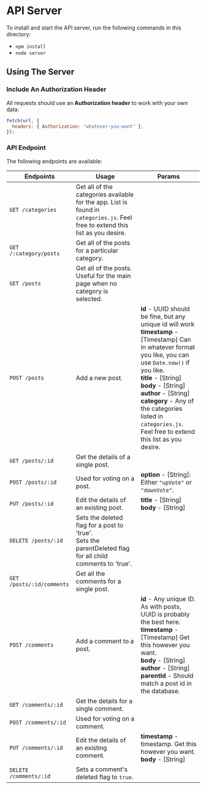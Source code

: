 # API Server

To install and start the API server, run the following commands in this directory:

- `npm install`
- `node server`

## Using The Server

### Include An Authorization Header

All requests should use an **Authorization header** to work with your own data:

```js
fetch(url, {
  headers: { Authorization: "whatever-you-want" },
});
```

### API Endpoint

The following endpoints are available:

| Endpoints                 | Usage                                                                                                                           | Params                                                                                                                                                                                                                                                                                                                                                            |
| ------------------------- | ------------------------------------------------------------------------------------------------------------------------------- | ----------------------------------------------------------------------------------------------------------------------------------------------------------------------------------------------------------------------------------------------------------------------------------------------------------------------------------------------------------------- |
| `GET /categories`         | Get all of the categories available for the app. List is found in `categories.js`. Feel free to extend this list as you desire. |                                                                                                                                                                                                                                                                                                                                                                   |
| `GET /:category/posts`    | Get all of the posts for a particular category.                                                                                 |                                                                                                                                                                                                                                                                                                                                                                   |
| `GET /posts`              | Get all of the posts. Useful for the main page when no category is selected.                                                    |                                                                                                                                                                                                                                                                                                                                                                   |
| `POST /posts`             | Add a new post.                                                                                                                 | **id** - UUID should be fine, but any unique id will work <br> **timestamp** - [Timestamp] Can in whatever format you like, you can use `Date.now()` if you like. <br> **title** - [String] <br> **body** - [String] <br> **author** - [String] <br> **category** - Any of the categories listed in `categories.js`. Feel free to extend this list as you desire. |
| `GET /posts/:id`          | Get the details of a single post.                                                                                               |                                                                                                                                                                                                                                                                                                                                                                   |
| `POST /posts/:id`         | Used for voting on a post.                                                                                                      | **option** - [String]: Either `"upVote"` or `"downVote"`.                                                                                                                                                                                                                                                                                                         |
| `PUT /posts/:id`          | Edit the details of an existing post.                                                                                           | **title** - [String] <br> **body** - [String]                                                                                                                                                                                                                                                                                                                     |
| `DELETE /posts/:id`       | Sets the deleted flag for a post to 'true'. <br> Sets the parentDeleted flag for all child comments to 'true'.                  |                                                                                                                                                                                                                                                                                                                                                                   |
| `GET /posts/:id/comments` | Get all the comments for a single post.                                                                                         |                                                                                                                                                                                                                                                                                                                                                                   |
| `POST /comments`          | Add a comment to a post.                                                                                                        | **id** - Any unique ID. As with posts, UUID is probably the best here. <br> **timestamp** - [Timestamp] Get this however you want. <br> **body** - [String] <br> **author** - [String] <br> **parentId** - Should match a post id in the database.                                                                                                                |
| `GET /comments/:id`       | Get the details for a single comment.                                                                                           |                                                                                                                                                                                                                                                                                                                                                                   |
| `POST /comments/:id`      | Used for voting on a comment.                                                                                                   |                                                                                                                                                                                                                                                                                                                                                                   |
| `PUT /comments/:id`       | Edit the details of an existing comment.                                                                                        | **timestamp** - timestamp. Get this however you want. <br> **body** - [String]                                                                                                                                                                                                                                                                                    |
| `DELETE /comments/:id`    | Sets a comment's deleted flag to `true`.                                                                                        | &nbsp;                                                                                                                                                                                                                                                                                                                                                            |
